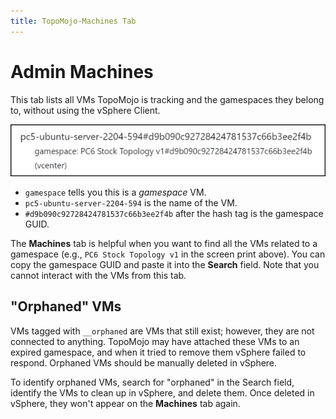 ```yaml
---
title: TopoMojo-Machines Tab
---
```


# Admin Machines

This tab lists all VMs TopoMojo is tracking and the gamespaces they belong to, without using the vSphere Client.

![admin machine explanation](img/admin-machine.png)

- `gamespace` tells you this is a *gamespace* VM.
- `pc5-ubuntu-server-2204-594` is the name of the VM.
- `#d9b090c92728424781537c66b3ee2f4b` after the hash tag is the gamespace GUID.

The **Machines** tab is helpful when you want to find all the VMs related to a gamespace (e.g., `PC6 Stock Topology v1` in the screen print above). You can copy the gamespace GUID and paste it into the **Search** field. Note that you cannot interact with the VMs from this tab.

## "Orphaned" VMs

VMs tagged with `__orphaned` are VMs that still exist; however, they are not connected to anything. TopoMojo may have attached these VMs to an expired gamespace, and when it tried to remove them vSphere failed to respond. Orphaned VMs should be manually deleted in vSphere.

To identify orphaned VMs, search for "orphaned" in the Search field, identify the VMs to clean up in vSphere, and delete them. Once deleted in vSphere, they won't appear on the **Machines** tab again.
